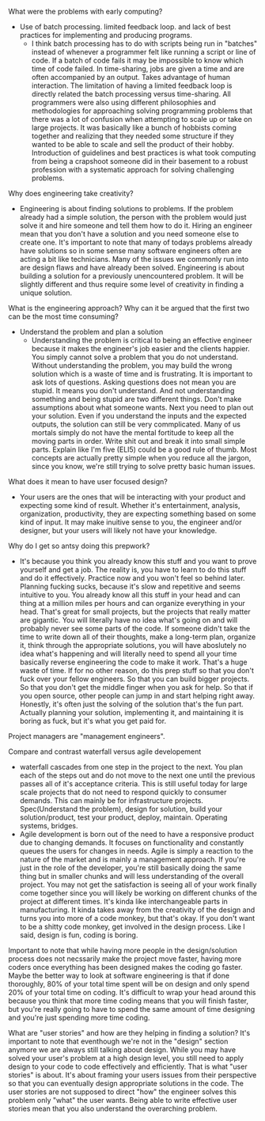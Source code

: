 What were the problems with early computing?
* Use of batch processing. limited feedback loop. and lack of best practices for implementing and producing programs.
  * I think batch processing has to do with scripts being run in "batches" instead of whenever a programmer felt like running a script or line of code. If a batch of code fails it may be impossible to know which time of code failed. In time-sharing, jobs are given a time and are often accompanied by an output. Takes advantage of human interaction. The limitation of having a limited feedback loop is directly related the batch processing versus time-sharing. All programmers were also using different philosophies and methodologies for approaching solving programming problems that there was a lot of confusion when attempting to scale up or take on large projects. It was basically like a bunch of hobbists coming together and realizing that they needed some structure if they wanted to be able to scale and sell the product of their hobby. Introduction of guidelines and best practices is what took computing from being a crapshoot someone did in their basement to a robust profession with a systematic approach for solving challenging problems. 

Why does engineering take creativity?
* Engineering is about finding solutions to problems. If the problem already had a simple solution, the person with the problem would just solve it and hire someone and tell them how to do it. Hiring an engineer mean that you don't have a solution and you need someone else to create one. It's important to note that many of todays problems already have solutions so in some sense many software engineers often are acting a bit like technicians. Many of the issues we commonly run into are design flaws and have already been solved. Engineering is about building a solution for a previously unencountered problem. It will be slightly different and thus require some level of creativity in finding a unique solution.

What is the engineering approach? Why can it be argued that the first two can be the most time consuming?
* Understand the problem and plan a solution
  * Understanding the problem is critical to being an effective engineer because it makes the engineer's job easier and the clients happier. You simply cannot solve a problem that you do not understand. Without understanding the problem, you may build the wrong solution which is a waste of time and is frustrating. It is important to ask lots of questions. Asking questions does not mean you are stupid. It means you don't understand. And not understanding something and being stupid are two different things. Don't make assumptions about what someone wants. Next you need to plan out your solution. Even if you understand the inputs and the expected outputs, the solution can still be very commplicated. Many of us mortals simply do not have the mental fortitude to keep all the moving parts in order. Write shit out and break it into small simple parts. Explain like I'm five (ELI5) could be a good rule of thumb. Most concepts are actually pretty simple when you reduce all the jargon, since you know, we're still trying to solve pretty basic human issues.
  
What does it mean to have user focused design?
* Your users are the ones that will be interacting with your product and expecting some kind of result. Whether it's entertainment, analysis, organization, productivity, they are expecting something based on some kind of input. It may make inuitive sense to you, the engineer and/or designer, but your users will likely not have your knowledge.

Why do I get so antsy doing this prepwork?
*  It's because you think you already know this stuff and you want to prove yourself and get a job. The reality is, you have to learn to do this stuff and do it effectively. Practice now and you won't feel so behind later. Planning fucking sucks, because it's slow and repetitive and seems intuitive to you. You already know all this stuff in your head and can thing at a million miles per hours and can organize everything in your head. That's great for small projects, but the projects that really matter are gigantic. You will literally have no idea what's going on and will probably never see some parts of the code. If someone didn't take the time to write down all of their thoughts, make a long-term plan, organize it, think through the appropriate solutions, you will have aboslutely no idea what's happening and will literally need to spend all your time basically reverse engineering the code to make it work. That's a huge waste of time. If for no other reason, do this prep stuff so that you don't fuck over your fellow engineers. So that you can build bigger projects. So that you don't get the middle finger when you ask for help. So that if you open source, other people can jump in and start helping right away. Honestly, it's often just the solving of the solution that's the fun part. Actually planning your solution, implementing it, and maintaining it is boring as fuck, but it's what you get paid for. 

Project managers are "management engineers".

Compare and contrast waterfall versus agile developement
* waterfall cascades from one step in the project to the next. You plan each of the steps out and do not move to the next one until the previous passes all of it's acceptance criteria. This is still useful today for large scale projects that do not need to respond quickly to consumer demands. This can mainly be for infrastructure projects. Spec(Understand the problem), design for solution, build your solution/product, test your product, deploy, maintain. Operating systems, bridges.
* Agile development is born out of the need to have a responsive product due to changing demands. It focuses on functionality and constantly queues the users for changes in needs. Agile is simply a reaction to the nature of the market and is mainly a management approach. If you're just in the role of the developer, you're still basically doing the same thing but in smaller chunks and will less understanding of the overall project. You may not get the satisfaction is seeing all of your work finally come together since you will likely be working on different chunks of the project at different times. It's kinda like interchangeable parts in manufacturing. It kinda takes away from the creativity of the design and turns you into more of a code monkey, but that's okay. If you don't want to be a shitty code monkey, get involved in the design process. Like I said, design is fun, coding is boring.

Important to note that while having more people in the design/solution process does not necssarily make the project move faster, having more coders once everything has been designed makes the coding go faster.
Maybe the better way to look at software engineering is that if done thoroughly, 80% of your total time spent will be on design and only spend 20% of your total time on coding. It's difficult to wrap your head around this because you think that more time coding means that you will finish faster, but you're really going to have to spend the same amount of time designing and you're just spending more time coding.

What are "user stories" and how are they helping in finding a solution?
It's important to note that eventhough we're not in the "design" section anymore we are always still talking about design. While you may have solved your user's problem at a high design level, you still need to apply design to your code to code effectively and efficiently. That is what "user stories" is about. It's about framing your users issues from their perspective so that you can eventually design appropriate solutions in the code. The user stories are not supposed to direct "how" the engineer solves this problem only "what" the user wants. Being able to write effective user stories mean that you also understand the overarching problem.
